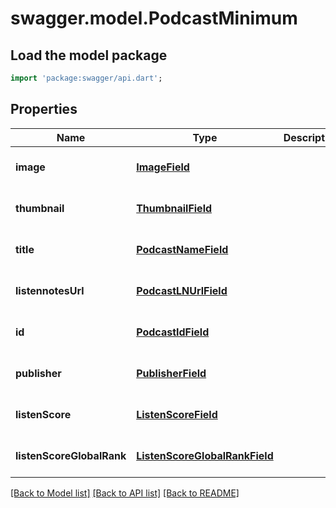 # swagger.model.PodcastMinimum

## Load the model package
```dart
import 'package:swagger/api.dart';
```

## Properties
Name | Type | Description | Notes
------------ | ------------- | ------------- | -------------
**image** | [**ImageField**](ImageField.md) |  | [optional] [default to null]
**thumbnail** | [**ThumbnailField**](ThumbnailField.md) |  | [optional] [default to null]
**title** | [**PodcastNameField**](PodcastNameField.md) |  | [optional] [default to null]
**listennotesUrl** | [**PodcastLNUrlField**](PodcastLNUrlField.md) |  | [optional] [default to null]
**id** | [**PodcastIdField**](PodcastIdField.md) |  | [optional] [default to null]
**publisher** | [**PublisherField**](PublisherField.md) |  | [optional] [default to null]
**listenScore** | [**ListenScoreField**](ListenScoreField.md) |  | [optional] [default to null]
**listenScoreGlobalRank** | [**ListenScoreGlobalRankField**](ListenScoreGlobalRankField.md) |  | [optional] [default to null]

[[Back to Model list]](../README.md#documentation-for-models) [[Back to API list]](../README.md#documentation-for-api-endpoints) [[Back to README]](../README.md)

